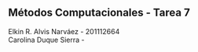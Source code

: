 Métodos Computacionales - Tarea 7
---------------------------------
Elkin R. Alvis Narváez - 201112664  
Carolina Duque Sierra - 
